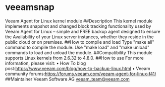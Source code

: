 # veeamsnap
Veeam Agent for Linux kernel module
##Description
This kernel module implements snapshot and changed block tracking functionality used by Veeam Agent for Linux – simple and FREE backup agent designed to ensure the Availability of your Linux server instances, whether they reside in the public cloud or on premises.
##How to compile and load 
Type "make all" command to compile the module. 
Use "make load" and "make unload" commands to load and unload the module.
##Compatibility 
This module supports Linux kernels from 2.6.32 to 4.8.0.
##How to use
For more information, please visit:
• How To blog post:https://www.veeam.com/blog/how-to-backup-linux.html
• Veeam community forums:https://forums.veeam.com/veeam-agent-for-linux-f41/
##Maintainer
Veeam Software AG veeam_team@veeam.com 
